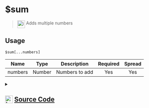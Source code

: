 # $sum
> <img align="top" src="https://upload.wikimedia.org/wikipedia/commons/thumb/e/e4/Infobox_info_icon.svg/160px-Infobox_info_icon.svg.png?20150409153300" alt="image" width="25" height="auto"> Adds multiple numbers
## Usage
```
$sum[...numbers]
```
| Name | Type | Description | Required | Spread
| :---: | :---: | :---: | :---: | :---: |
numbers | Number | Numbers to add | Yes | Yes
<details>
<summary>
    
## <img align="top" src="https://cdn4.iconfinder.com/data/icons/iconsimple-logotypes/512/github-512.png" alt="image" width="25" height="auto">  [Source Code](https://github.com/tryforge/ForgeScript-V2/blob/main/src/native/sum.ts)
    
</summary>
    
```ts
import { ArgType, IExtendedCompiledFunctionField, NativeFunction, Return } from "../structures"

export default new NativeFunction({
    name: "$sum",
    version: "1.0.0",
    description: "Adds multiple numbers",
    brackets: true,
    unwrap: true,
    args: [
        {
            name: "numbers",
            description: "Numbers to add",
            rest: true,
            type: ArgType.Number,
            required: true,
        },
    ],
    execute(_, [numbers]) {
        return this.success(numbers.reduce((x, y) => x + y))
    },
})

```
    
</details>